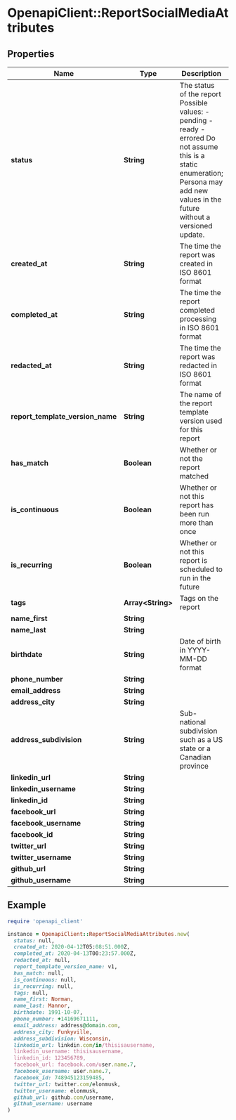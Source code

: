# OpenapiClient::ReportSocialMediaAttributes

## Properties

| Name | Type | Description | Notes |
| ---- | ---- | ----------- | ----- |
| **status** | **String** | The status of the report  Possible values: - pending - ready - errored  Do not assume this is a static enumeration; Persona may add new values in the future without a versioned update. | [optional] |
| **created_at** | **String** | The time the report was created in ISO 8601 format | [optional] |
| **completed_at** | **String** | The time the report completed processing in ISO 8601 format | [optional] |
| **redacted_at** | **String** | The time the report was redacted in ISO 8601 format | [optional] |
| **report_template_version_name** | **String** | The name of the report template version used for this report | [optional] |
| **has_match** | **Boolean** | Whether or not the report matched | [optional] |
| **is_continuous** | **Boolean** | Whether or not this report has been run more than once | [optional] |
| **is_recurring** | **Boolean** | Whether or not this report is scheduled to run in the future | [optional] |
| **tags** | **Array&lt;String&gt;** | Tags on the report | [optional] |
| **name_first** | **String** |  | [optional] |
| **name_last** | **String** |  | [optional] |
| **birthdate** | **String** | Date of birth in YYYY-MM-DD format | [optional] |
| **phone_number** | **String** |  | [optional] |
| **email_address** | **String** |  | [optional] |
| **address_city** | **String** |  | [optional] |
| **address_subdivision** | **String** | Sub-national subdivision such as a US state or a Canadian province | [optional] |
| **linkedin_url** | **String** |  | [optional] |
| **linkedin_username** | **String** |  | [optional] |
| **linkedin_id** | **String** |  | [optional] |
| **facebook_url** | **String** |  | [optional] |
| **facebook_username** | **String** |  | [optional] |
| **facebook_id** | **String** |  | [optional] |
| **twitter_url** | **String** |  | [optional] |
| **twitter_username** | **String** |  | [optional] |
| **github_url** | **String** |  | [optional] |
| **github_username** | **String** |  | [optional] |

## Example

```ruby
require 'openapi_client'

instance = OpenapiClient::ReportSocialMediaAttributes.new(
  status: null,
  created_at: 2020-04-12T05:08:51.000Z,
  completed_at: 2020-04-13T00:23:57.000Z,
  redacted_at: null,
  report_template_version_name: v1,
  has_match: null,
  is_continuous: null,
  is_recurring: null,
  tags: null,
  name_first: Norman,
  name_last: Mannor,
  birthdate: 1991-10-07,
  phone_number: +14169671111,
  email_address: address@domain.com,
  address_city: Funkyville,
  address_subdivision: Wisconsin,
  linkedin_url: linkdin.com/in/thisisausername,
  linkedin_username: thisisausername,
  linkedin_id: 123456789,
  facebook_url: facebook.com/user.name.7,
  facebook_username: user.name.7,
  facebook_id: 748945123159485,
  twitter_url: twitter.com/elonmusk,
  twitter_username: elonmusk,
  github_url: github.com/username,
  github_username: username
)
```

